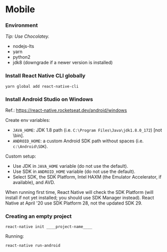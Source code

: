 # Mobile

### Environment

_Tip: Use Chocolatey._

* nodejs-lts
* yarn
* python2
* jdk8 (downgrade if a newer version is installed)

### Install React Native CLI globally

```
yarn global add react-native-cli
```

### Install Android Studio on Windows

Ref.: https://react-native.rocketseat.dev/android/windows

Create env variables:
* `JAVA_HOME`: JDK 1.8 path (i.e. `C:\Program Files\Java\jdk1.8.0_172`) [not \bin].
* `ANDROID_HOME`: a custom Android SDK path without spaces (i.e. `c:\Android\SDK`).

Custom setup:
* Use JDK in `JAVA_HOME` variable (do not use the default).
* Use SDK in `ANDROID_HOME` variable (do not use the default).
* Select SDK, the SDK Platform, Intel HAXM (the Emulator Accelerator, if available), and AVD.

When running first time, React Native will check the SDK Platform (will install if not yet installed; you should use SDK Manager instead).
React Native at April '20 use SDK Platform 28, not the updated SDK 29.

### Creating an empty project

```
react-native init ____project-name____
```
Running:
```
react-native run-android
```
